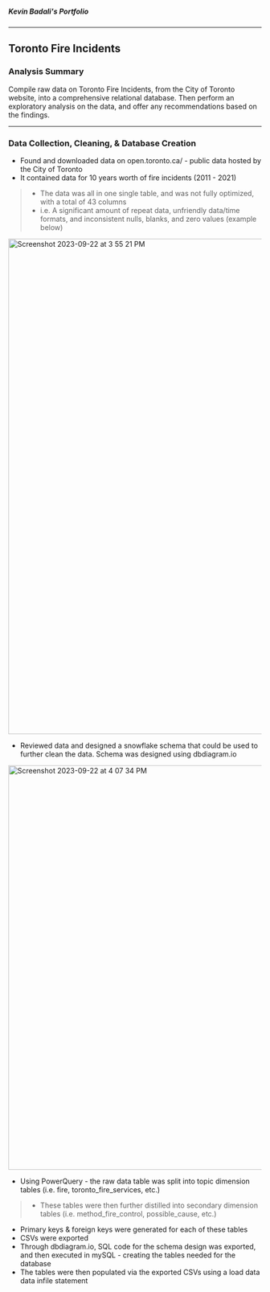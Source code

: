 ##### Kevin Badali's Portfolio

---


## Toronto Fire Incidents

### Analysis Summary

Compile raw data on Toronto Fire Incidents, from the City of Toronto website, into a comprehensive  relational database. Then perform an exploratory analysis on the data, and offer any recommendations based on the findings. 

---


### Data Collection, Cleaning, & Database Creation

- Found and downloaded data on open.toronto.ca/ - public data hosted by the City of Toronto
- It contained data for 10 years worth of fire incidents (2011 - 2021)
>- The data was all in one single table, and was not fully optimized, with a total of 43 columns
>- i.e. A significant amount of repeat data, unfriendly data/time formats, and inconsistent nulls, blanks, and zero values (example below)

<img width="986" alt="Screenshot 2023-09-22 at 3 55 21 PM" src="https://github.com/Kev-Ba/Portfolio-Analysis_Toronto_Fire_Incidents/assets/146384860/92e57bd8-b54c-425f-bec5-2d660cf4c1f0">

- Reviewed data and designed a snowflake schema that could be used to further clean the data. Schema was designed using dbdiagram.io

<img width="805" alt="Screenshot 2023-09-22 at 4 07 34 PM" src="https://github.com/Kev-Ba/Portfolio-Analysis_Toronto_Fire_Incidents/assets/146384860/1c89d3d4-c539-4363-ac52-d94858eeb9d4">

- Using PowerQuery - the raw data table was split into topic dimension tables (i.e. fire, toronto_fire_services, etc.)
>- These tables were then further distilled into secondary dimension tables (i.e. method_fire_control, possible_cause, etc.)
- Primary keys & foreign keys were generated for each of these tables
- CSVs were exported
- Through dbdiagram.io, SQL code for the schema design was exported, and then executed in mySQL - creating the tables needed for the database
- The tables were then populated via the exported CSVs using a load data data infile statement












